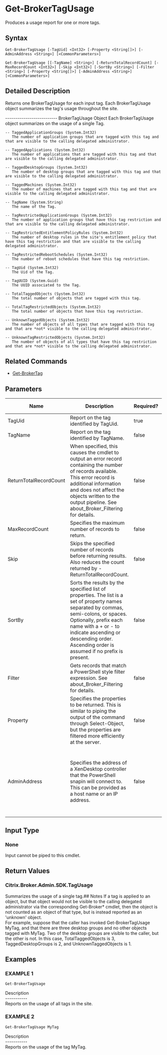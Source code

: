 ﻿# Get-BrokerTagUsage

   Produces a usage report for one or more tags.

## Syntax
```
Get-BrokerTagUsage [-TagUid] <Int32> [-Property <String[]>] [-AdminAddress <String>] [<CommonParameters>]

Get-BrokerTagUsage [[-TagName] <String>] [-ReturnTotalRecordCount] [-MaxRecordCount <Int32>] [-Skip <Int32>] [-SortBy <String>] [-Filter <String>] [-Property <String[]>] [-AdminAddress <String>] [<CommonParameters>]
```

## Detailed Description
   Returns one BrokerTagUsage for each input tag. Each BrokerTagUsage object summarizes the tag's usage throughout the site.


-------------------------- BrokerTagUsage Object
Each BrokerTagUsage object summarizes on the usage of a single Tag.

    -- TaggedApplicationGroups (System.Int32)
       The number of application groups that are tagged with this tag and that are visible to the calling delegated administrator.

    -- TaggedApplications (System.Int32)
       The number of applications that are tagged with this tag and that are visible to the calling delegated administrator.

    -- TaggedDesktopGroups (System.Int32)
       The number of desktop groups that are tagged with this tag and that are visible to the calling delegated administrator.

    -- TaggedMachines (System.Int32)
       The number of machines that are tagged with this tag and that are visible to the calling delegated administrator.

    -- TagName (System.String)
       The name of the Tag.

    -- TagRestrictedApplicationGroups (System.Int32)
       The number of application groups that have this tag restriction and that are visible to the calling delegated administrator.

    -- TagRestrictedEntitlementPolicyRules (System.Int32)
       The number of desktop rules in the site's entitlement policy that have this tag restriction and that are visible to the calling delegated administrator.

    -- TagRestrictedRebootSchedules (System.Int32)
       The number of reboot schedules that have this tag restriction.

    -- TagUid (System.Int32)
       The Uid of the Tag.

    -- TagUUID (System.Guid)
       The UUID associated to the Tag.

    -- TotalTaggedObjects (System.Int32)
       The total number of objects that are tagged with this tag.

    -- TotalTagRestrictedObjects (System.Int32)
       The total number of objects that have this tag restriction.

    -- UnknownTaggedObjects (System.Int32)
       The number of objects of all types that are tagged with this tag and that are *not* visible to the calling delegated administrator.

    -- UnknownTagRestrictedObjects (System.Int32)
       The number of objects of all types that have this tag restriction and that are *not* visible to the calling delegated administrator.

## Related Commands
  * [Get-BrokerTag](Get-BrokerTag.html)
## Parameters

| Name   | Description | Required? | Pipeline Input | Default Value |
| --- | --- | --- | --- | --- |
| TagUid | Report on the tag identified by TagUid. | true | false |  |
| TagName | Report on the tag identified by TagName. | false | false |  |
| ReturnTotalRecordCount | When specified, this causes the cmdlet to output an error record containing the number of records available. This error record is additional information and does not affect the objects written to the output pipeline. See about_Broker_Filtering for details. | false | false | False |
| MaxRecordCount | Specifies the maximum number of records to return. | false | false | 250 |
| Skip | Skips the specified number of records before returning results. Also reduces the count returned by -ReturnTotalRecordCount. | false | false | 0 |
| SortBy | Sorts the results by the specified list of properties. The list is a set of property names separated by commas, semi-colons, or spaces. Optionally, prefix each name with a + or - to indicate ascending or descending order. Ascending order is assumed if no prefix is present. | false | false | The default sort order is by name or unique identifier. |
| Filter | Gets records that match a PowerShell style filter expression. See about_Broker_Filtering for details. | false | false |  |
| Property | Specifies the properties to be returned. This is similar to piping the output of the command through Select-Object, but the properties are filtered more efficiently at the server. | false | false |  |
| AdminAddress | Specifies the address of a XenDesktop controller that the PowerShell snapin will connect to. This can be provided as a host name or an IP address. | false | false | Localhost. Once a value is provided by any cmdlet, this value will become the default. |

## Input Type
### None
   Input cannot be piped to this cmdlet.
## Return Values
### Citrix.Broker.Admin.SDK.TagUsage
   Summarizes the usage of a single tag.## Notes
   If a tag is applied to an object, but that object would not be visible to the calling delegated administrator via the corresponding Get-Broker* cmdlet, then the object is not counted as an object of that type, but is instead reported as an 'unknown' object.<br>    For example, suppose that the caller has invoked Get-BrokerTagUsage MyTag, and that there are three desktop groups and no other objects tagged with MyTag. Two of the desktop groups are visible to the caller, but the other is not. In this case, TotalTaggedObjects is 3, TaggedDesktopGroups is 2, and UnknownTaggedObjects is 1.
## Examples

### EXAMPLE 1
```
Get-BrokerTagUsage
```
   Description<br>-----------<br>Reports on the usage of all tags in the site.
### EXAMPLE 2
```
Get-BrokerTagUsage MyTag
```
   Description<br>-----------<br>Reports on the usage of the tag MyTag.
